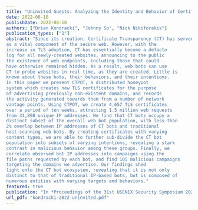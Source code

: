 ```yaml
---
title: "Uninvited Guests: Analyzing the Identity and Behavior of Certificate Transparency Bots"
date: 2022-08-10
publishDate: 2022-08-10
authors: ["Brian Kondracki", "Johnny So", "Nick Nikiforakis"]
publication_types: ["1"]
abstract: "Since its creation, Certificate Transparency (CT) has served
as a vital component of the secure web. However, with the
increase in TLS adoption, CT has essentially become a defacto
log for all newly-created websites, announcing to the public
the existence of web endpoints, including those that could
have otherwise remained hidden. As a result, web bots can use
CT to probe websites in real time, as they are created. Little is
known about these bots, their behaviors, and their intentions.
In this paper we present CTPOT, a distributed honeypot
system which creates new TLS certificates for the purpose
of advertising previously non-existent domains, and records
the activity generated towards them from a number of network
vantage points. Using CTPOT, we create 4,657 TLS certificates
over a period of ten weeks, attracting 1.5 million web requests
from 31,898 unique IP addresses. We find that CT bots occupy a
distinct subset of the overall web bot population, with less than
2% overlap between IP addresses of CT bots and traditional
host-scanning web bots. By creating certificates with varying
content types, we are able to further sub-divide the CT bot
population into subsets of varying intentions, revealing a stark
contrast in malicious behavior among these groups. Finally, we
correlate observed bot IP addresses into campaigns using the
file paths requested by each bot, and find 105 malicious campaigns 
targeting the domains we advertise. Our findings shed
light onto the CT bot ecosystem, revealing that it is not only
distinct to that of traditional IP-based bots, but is composed of
numerous entities with varying targets and behaviors."
featured: true
publication: "In *Proceedings of the 31st USENIX Security Symposium 2022*"
url_pdf: "kondracki-2022-uninvited.pdf"
---
```

